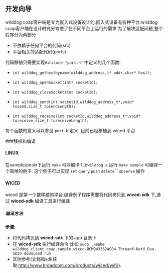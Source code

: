 ## 开发向导

wilddog coap客户端是专为嵌入式设备设计的.嵌入式设备有各种平台.wilddog coap客户端在设计时充分考虑了在不同平台上运行的需求.为了解决适配问题,整个程序分为两部分
* 不依赖于任何平台的代码(src)
* 平台相关的适配代码(ports)

代码移植只需要实现`#include "port.h"` 中定义的几个函数:


* `int wilddog_gethostbyname(wilddog_address_t* addr,char* host);`

* `int wilddog_openSocket(int* socketId);`

* `int wilddog_closeSocket(int socketId);`

* `int wilddog_send(int socketId,wilddog_address_t*,void* tosend,size_t tosendLength);`

* `int wilddog_receive(int socketId,wilddog_address_t*,void* toreceive,size_t toreceiveLength);`


每个函数的意义可以参见 `port.h` 定义.
目前已经移植到 wiced 平台.

###移植和编译

#### LINUX 
在sample/posix下运行 `make` 可以编译 `libwilddog.a` 运行 `make sample` 可编译一个简单的例子.
这个例子可以实现 `set` `query` `push` `delete``observe` 操作

#### WICED

wiced 是第一个被移植的平台.编译例子程序需要将代码拷贝到 **wiced-sdk** 下,通过 **wiced-sdk** 编译工具进行编译

##### 编译方法 


**步骤:**

* 将代码拷贝到 **wiced-sdk** 下的 app 目录下
* 在 **wiced-sdk** 执行编译命令 比如 `sudo ./make wilddog_client_coap.sample.wiced-BCM943362WCD4-ThreadX-NetX_Duo-SDIO download run` 
* 其他参考(文档和sdk获取:http://www.broadcom.com/products/wiced/wifi/).
